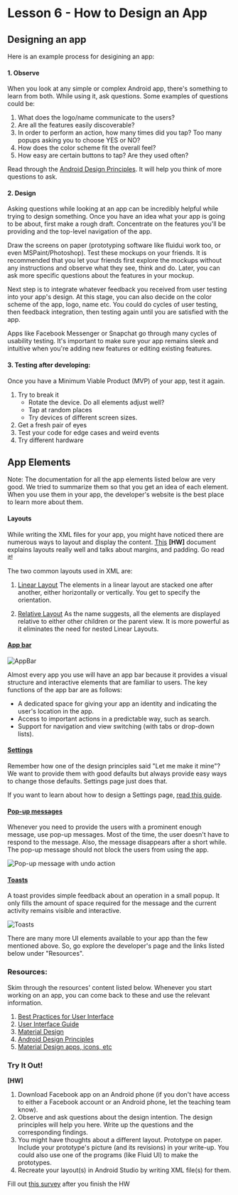 # Lesson 6 - How to Design an App

##  Designing an app

Here is an example process for desigining an app:

#### 1. Observe
When you look at any simple or complex Android app, there's something to learn from both. While using it, ask questions. Some examples of questions could be:
  1. What does the logo/name communicate to the users?
  2. Are all the features easily discoverable?
  3. In order to perform an action, how many times did you tap? Too many popups asking you to choose YES or NO?
  4. How does the color scheme fit the overall feel?
  5. How easy are certain buttons to tap? Are they used often?

Read through the [Android Design Principles](https://developer.android.com/design/get-started/principles.html). It will help you think of more questions to ask.

#### 2. Design
Asking questions while looking at an app can be incredibly helpful while trying to design something. Once you have an idea what your app is going to be about, first make a rough draft. Concentrate on the features you'll be providing and the top-level navigation of the app.

Draw the screens on paper (prototyping software like fluidui work too, or even MSPaint/Photoshop). Test these mockups on your friends. It is recommended that you let your friends first explore the mockups without any instructions and observe what they see, think and do. Later, you can ask more specific questions about the features in your mockup.

Next step is to integrate whatever feedback you received from user testing into your app's design. At this stage, you can also decide on the color scheme of the app, logo, name etc. You could do cycles of user testing, then feedback integration, then testing again until you are satisfied with the app.

Apps like Facebook Messenger or Snapchat go through many cycles of usability testing. It's important to make sure your app remains sleek and intuitive when you're adding new features or editing existing features.

#### 3. Testing after developing:
Once you have a Minimum Viable Product (MVP) of your app, test it again.
  1. Try to break it
      * Rotate the device. Do all elements adjust well?
      * Tap at random places
      * Try devices of different screen sizes.
  2. Get a fresh pair of eyes
  3. Test your code for edge cases and weird events 
  4. Try different hardware

## App Elements
Note: The documentation for all the app elements listed below are very good. We tried to summarize them so that you get an idea of each element. When you use them in your app, the developer's website is the best place to learn more about them.

#### Layouts
While writing the XML files for your app, you might have noticed there are numerous ways to layout and display the content. [This](https://developer.android.com/guide/topics/ui/declaring-layout.html) **[HW]** document explains layouts really well and talks about margins, and padding. Go read it!

The two common layouts used in XML are:
  1. [Linear Layout](https://developer.android.com/guide/topics/ui/layout/linear.html)
The elements in a linear layout are stacked one after another, either horizontally or vertically. You get to specify the orientation. 

  2. [Relative Layout](https://developer.android.com/guide/topics/ui/layout/relative.html)
As the name suggests, all the elements are displayed relative to either other children or the parent view. It is more powerful as it eliminates the need for nested Linear Layouts.

#### [App bar](https://developer.android.com/training/appbar/index.html)
![AppBar](https://developer.android.com/images/training/appbar/appbar_sheets.png)

Almost every app you use will have an app bar because it provides a visual structure and interactive elements that are familiar to users. The key functions of the app bar are as follows:
  * A dedicated space for giving your app an identity and indicating the user's location in the app.
  * Access to important actions in a predictable way, such as search.
  * Support for navigation and view switching (with tabs or drop-down lists).

#### [Settings](https://developer.android.com/guide/topics/ui/settings.html)
Remember how one of the design principles said "Let me make it mine"? We want to provide them with good defaults but always provide easy ways to change those defaults. Settings page just does that.

If you want to learn about how to design a Settings page, [read this guide](https://material.google.com/patterns/settings.html#settings-usage).

#### [Pop-up messages](https://developer.android.com/training/snackbar/index.html)
Whenever you need to provide the users with a prominent enough message, use pop-up messages. Most of the time, the user doesn't have to respond to the message. Also, the message disappears after a short while. The pop-up message should not block the users from using the app.

![Pop-up message with undo action](https://developer.android.com/images/training/snackbar/snackbar_undo_action.png "Pop-up message with undo action")

#### [Toasts](https://developer.android.com/guide/topics/ui/notifiers/toasts.html)
A toast provides simple feedback about an operation in a small popup. It only fills the amount of space required for the message and the current activity remains visible and interactive.

![Toasts](https://developer.android.com/images/toast.png)

There are many more UI elements available to your app than the few mentioned above. So, go explore the developer's page and the links listed below under "Resources".

### Resources:
Skim through the resources' content listed below. Whenever you start working on an app, you can come back to these and use the relevant information.

  1. [Best Practices for User Interface](https://developer.android.com/training/best-ui.html)
  2. [User Interface Guide](https://developer.android.com/guide/topics/ui/index.html)
  3. [Material Design](https://material.google.com/)
  4. [Android Design Principles](https://developer.android.com/design/get-started/principles.html)
  5. [Material Design apps, icons, etc](https://material.uplabs.com/)

### Try It Out!
 
**[HW]** 
  1. Download Facebook app on an Android phone (if you don't have access to either a Facebook account or an Android phone, let the teaching team know).
  2. Observe and ask questions about the design intention. The design principles will help you here. Write up the questions and the corresponding findings.
  3. You might have thoughts about a different layout. Prototype on paper. Include your prototype's picture (and its revisions) in your write-up. You could also use one of the programs (like Fluid UI) to make the prototypes.
  4. Recreate your layout(s) in Android Studio by writing XML file(s) for them.
  
Fill out [this survey](https://goo.gl/forms/LLUhDfZzBkkqawtp1) after you finish the HW
